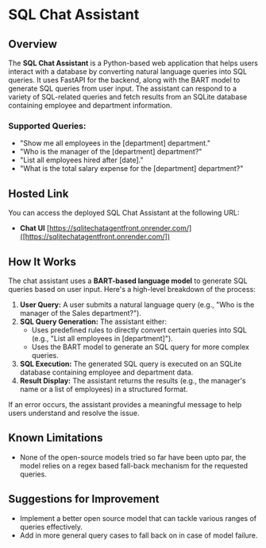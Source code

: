 # SQL Chat Assistant

## Overview

The **SQL Chat Assistant** is a Python-based web application that helps users interact with a database by converting natural language queries into SQL queries. It uses FastAPI for the backend, along with the BART model to generate SQL queries from user input. The assistant can respond to a variety of SQL-related queries and fetch results from an SQLite database containing employee and department information.

### Supported Queries:

- "Show me all employees in the [department] department."
- "Who is the manager of the [department] department?"
- "List all employees hired after [date]."
- "What is the total salary expense for the [department] department?"

## Hosted Link

You can access the deployed SQL Chat Assistant at the following URL:
- **Chat UI** [https://sqlitechatagentfront.onrender.com/]([https://sqlitechatagentfront.onrender.com/]) 

## How It Works

The chat assistant uses a **BART-based language model** to generate SQL queries based on user input. Here's a high-level breakdown of the process:

1. **User Query:** A user submits a natural language query (e.g., "Who is the manager of the Sales department?").
2. **SQL Query Generation:** The assistant either:
   - Uses predefined rules to directly convert certain queries into SQL (e.g., "List all employees in [department]").
   - Uses the BART model to generate an SQL query for more complex queries.
3. **SQL Execution:** The generated SQL query is executed on an SQLite database containing employee and department data.
4. **Result Display:** The assistant returns the results (e.g., the manager's name or a list of employees) in a structured format.

If an error occurs, the assistant provides a meaningful message to help users understand and resolve the issue.

## Known Limitations

- None of the open-source models tried so far have been upto par, the model relies on a regex based fall-back mechanism for the requested queries.

## Suggestions for Improvement

- Implement a better open source model that can tackle various ranges of queries effectively.
- Add in more general query cases to fall back on in case of model failure.
